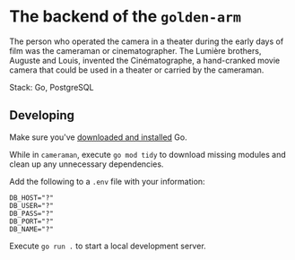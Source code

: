 # The backend of the `golden-arm`

The person who operated the camera in a theater during the early days of film was the cameraman or cinematographer. The Lumière brothers, Auguste and Louis, invented the Cinématographe, a hand-cranked movie camera that could be used in a theater or carried by the cameraman.

Stack: Go, PostgreSQL

## Developing

Make sure you've [downloaded and installed](https://go.dev/doc/install) Go.

While in `cameraman`, execute `go mod tidy` to download missing modules and clean up any unnecessary dependencies.

Add the following to a `.env` file with your information:
```
DB_HOST="?"
DB_USER="?"
DB_PASS="?"
DB_PORT="?"
DB_NAME="?"
```

Execute `go run .` to start a local development server.